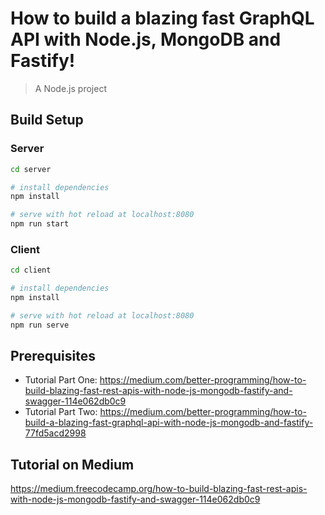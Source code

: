 # How to build a blazing fast GraphQL API with Node.js, MongoDB and Fastify!

> A Node.js project

## Build Setup

### Server
```bash
cd server

# install dependencies
npm install

# serve with hot reload at localhost:8080
npm run start
```

### Client
```bash
cd client

# install dependencies
npm install

# serve with hot reload at localhost:8080
npm run serve
```

## Prerequisites

- Tutorial Part One: https://medium.com/better-programming/how-to-build-blazing-fast-rest-apis-with-node-js-mongodb-fastify-and-swagger-114e062db0c9
- Tutorial Part Two: https://medium.com/better-programming/how-to-build-a-blazing-fast-graphql-api-with-node-js-mongodb-and-fastify-77fd5acd2998

## Tutorial on Medium

https://medium.freecodecamp.org/how-to-build-blazing-fast-rest-apis-with-node-js-mongodb-fastify-and-swagger-114e062db0c9